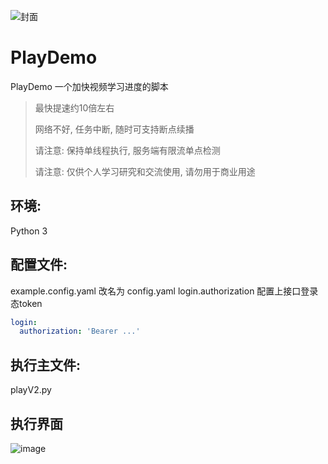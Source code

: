 ![封面](https://p3-zeus.byteimg.com/img/tos-cn-i-tv0gyzr5fi/70896862d07542c5ab0e9f702eca1e63~tplv-tv0gyzr5fi-image.image)

# PlayDemo
PlayDemo 一个加快视频学习进度的脚本
> 最快提速约10倍左右
> 
> 网络不好, 任务中断, 随时可支持断点续播
> 
> 请注意: 保持单线程执行, 服务端有限流单点检测
> 
> 请注意: 仅供个人学习研究和交流使用, 请勿用于商业用途

## 环境: 
Python 3

## 配置文件:
example.config.yaml 改名为 config.yaml
login.authorization 配置上接口登录态token

```yaml
login:
  authorization: 'Bearer ...'

```

## 执行主文件:
playV2.py

## 执行界面
![image](https://user-images.githubusercontent.com/5201240/202123961-3d98ec71-3225-4ee2-bf1e-d9af3830bcc1.png)
